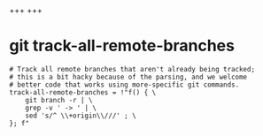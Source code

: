 +++
+++

# git track-all-remote-branches 

```gitconfig
# Track all remote branches that aren't already being tracked;
# this is a bit hacky because of the parsing, and we welcome
# better code that works using more-specific git commands.
track-all-remote-branches = !"f() { \
    git branch -r | \
    grep -v ' -> ' | \
    sed 's/^ \\+origin\\///' ; \
}; f"
```
